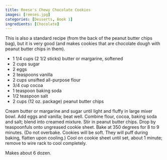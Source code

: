 ```yaml
---
title: Reese's Chewy Chocolate Cookies
images: [reeses.jpg]
categories: [Desserts, Book 1]
ingredients: [Chocolate]
---
```


 This is also a standard recipe
(from the back of the peanut butter chips bag), but it is very good (and
makes cookies that are chocolate dough with peanut butter chips in
them).

-   1 1/4 cups (2 1/2 sticks) butter or margarine, softened
-   2 cups sugar
-   2 eggs
-   2 teaspoons vanilla
-   2 cups unsifted all-purpose flour
-   3/4 cup cocoa
-   1 teaspoon baking soda
-   1/2 teaspoon salt
-   2 cups (12 oz. package) peanut butter chips

Cream butter or margarine and sugar until light and fluffy in large
mixer bowl. Add eggs and vanilla; beat well. Combine flour, cocoa,
baking soda and salt; blend into creamed mixture. Stir in peanut butter
chips. Drop by teaspoonfuls onto ungreased cookie sheet. Bake at 350
degrees for 8 to 9 minutes. (Do not overbake. Cookies will be soft. They
will puff during baking, flatten upon cooling.) Cool on cookie sheet
until set, about 1 minute; remove to wire rack to cool completely.

Makes about 6 dozen.

 
